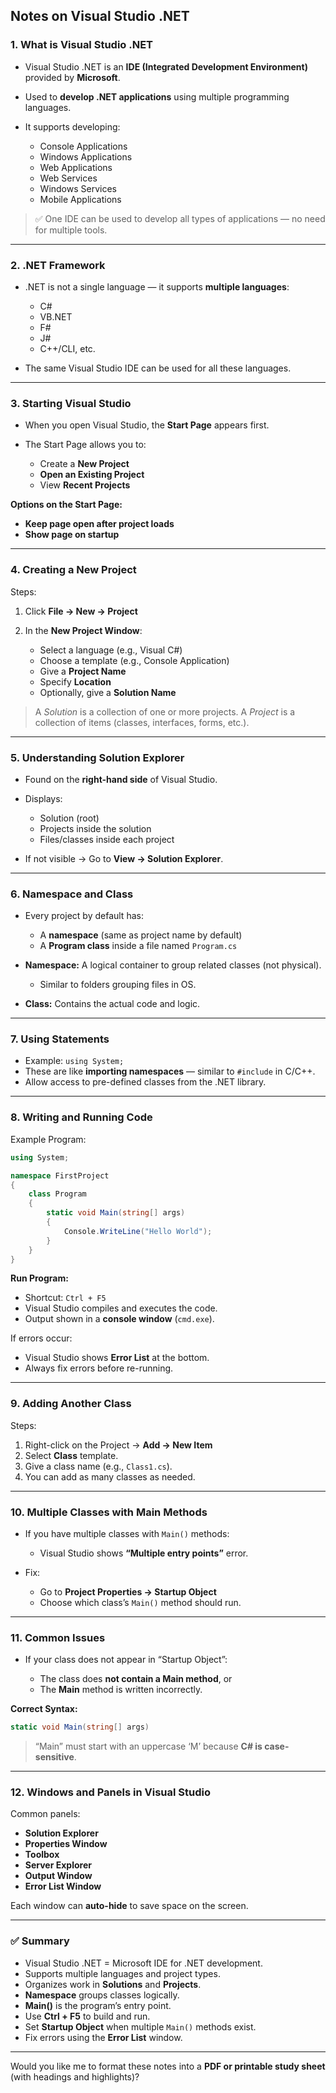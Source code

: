 

##  Notes on Visual Studio .NET

### 1. **What is Visual Studio .NET**

* Visual Studio .NET is an **IDE (Integrated Development Environment)** provided by **Microsoft**.
* Used to **develop .NET applications** using multiple programming languages.
* It supports developing:

  * Console Applications
  * Windows Applications
  * Web Applications
  * Web Services
  * Windows Services
  * Mobile Applications

> ✅ One IDE can be used to develop all types of applications — no need for multiple tools.

---

### 2. **.NET Framework**

* .NET is not a single language — it supports **multiple languages**:

  * C#
  * VB.NET
  * F#
  * J#
  * C++/CLI, etc.
* The same Visual Studio IDE can be used for all these languages.

---

### 3. **Starting Visual Studio**

* When you open Visual Studio, the **Start Page** appears first.
* The Start Page allows you to:

  * Create a **New Project**
  * **Open an Existing Project**
  * View **Recent Projects**

**Options on the Start Page:**

* **Keep page open after project loads**
* **Show page on startup**

---

### 4. **Creating a New Project**

Steps:

1. Click **File → New → Project**
2. In the **New Project Window**:

   * Select a language (e.g., Visual C#)
   * Choose a template (e.g., Console Application)
   * Give a **Project Name**
   * Specify **Location**
   * Optionally, give a **Solution Name**

> A *Solution* is a collection of one or more projects.
> A *Project* is a collection of items (classes, interfaces, forms, etc.).

---

### 5. **Understanding Solution Explorer**

* Found on the **right-hand side** of Visual Studio.
* Displays:

  * Solution (root)
  * Projects inside the solution
  * Files/classes inside each project
* If not visible → Go to **View → Solution Explorer**.

---

### 6. **Namespace and Class**

* Every project by default has:

  * A **namespace** (same as project name by default)
  * A **Program class** inside a file named `Program.cs`
* **Namespace:** A logical container to group related classes (not physical).

  * Similar to folders grouping files in OS.
* **Class:** Contains the actual code and logic.

---

### 7. **Using Statements**

* Example: `using System;`
* These are like **importing namespaces** — similar to `#include` in C/C++.
* Allow access to pre-defined classes from the .NET library.

---

### 8. **Writing and Running Code**

Example Program:

```csharp
using System;

namespace FirstProject
{
    class Program
    {
        static void Main(string[] args)
        {
            Console.WriteLine("Hello World");
        }
    }
}
```

**Run Program:**

* Shortcut: `Ctrl + F5`
* Visual Studio compiles and executes the code.
* Output shown in a **console window** (`cmd.exe`).

If errors occur:

* Visual Studio shows **Error List** at the bottom.
* Always fix errors before re-running.

---

### 9. **Adding Another Class**

Steps:

1. Right-click on the Project → **Add → New Item**
2. Select **Class** template.
3. Give a class name (e.g., `Class1.cs`).
4. You can add as many classes as needed.

---

### 10. **Multiple Classes with Main Methods**

* If you have multiple classes with `Main()` methods:

  * Visual Studio shows **“Multiple entry points”** error.
* Fix:

  * Go to **Project Properties → Startup Object**
  * Choose which class’s `Main()` method should run.

---

### 11. **Common Issues**

* If your class does not appear in “Startup Object”:

  * The class does **not contain a Main method**, or
  * The **Main** method is written incorrectly.

**Correct Syntax:**

```csharp
static void Main(string[] args)
```

> “Main” must start with an uppercase ‘M’ because **C# is case-sensitive**.

---

### 12. **Windows and Panels in Visual Studio**

Common panels:

* **Solution Explorer**
* **Properties Window**
* **Toolbox**
* **Server Explorer**
* **Output Window**
* **Error List Window**

Each window can **auto-hide** to save space on the screen.

---

### ✅ **Summary**

* Visual Studio .NET = Microsoft IDE for .NET development.
* Supports multiple languages and project types.
* Organizes work in **Solutions** and **Projects**.
* **Namespace** groups classes logically.
* **Main()** is the program’s entry point.
* Use **Ctrl + F5** to build and run.
* Set **Startup Object** when multiple `Main()` methods exist.
* Fix errors using the **Error List** window.

---

Would you like me to format these notes into a **PDF or printable study sheet** (with headings and highlights)?
